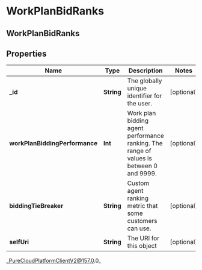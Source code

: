 # WorkPlanBidRanks

## WorkPlanBidRanks

## Properties

|Name | Type | Description | Notes|
|------------ | ------------- | ------------- | -------------|
| **_id** | **String** | The globally unique identifier for the user. | [optional] |
| **workPlanBiddingPerformance** | **Int** | Work plan bidding agent performance ranking. The range of values is between 0 and 9999. | [optional] |
| **biddingTieBreaker** | **String** | Custom agent ranking metric that some customers can use. | [optional] |
| **selfUri** | **String** | The URI for this object | [optional] |



_PureCloudPlatformClientV2@157.0.0_
